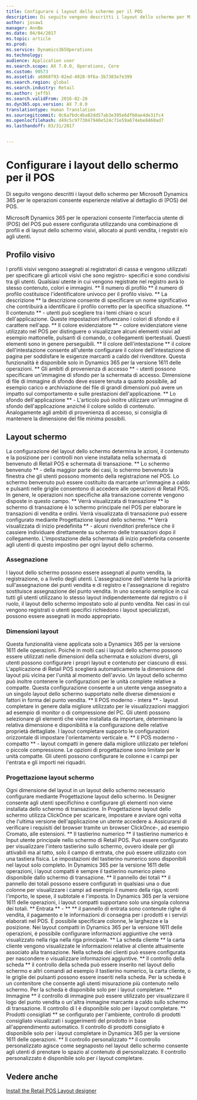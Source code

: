 ```yaml
---
title: Configurare i layout dello schermo per il POS
description: Di seguito vengono descritti i layout dello schermo per Microsoft Dynamics 365 per le operazioni consente esperienze relative al dettaglio di (POS) del POS.
author: josaw1
manager: AnnBe
ms.date: 04/04/2017
ms.topic: article
ms.prod: 
ms.service: Dynamics365Operations
ms.technology: 
audience: Application user
ms.search.scope: AX 7.0.0, Operations, Core
ms.custom: 90573
ms.assetid: a6868f93-02ed-4928-9f6a-3b7383e7e399
ms.search.region: global
ms.search.industry: Retail
ms.author: jeffbl
ms.search.validFrom: 2016-02-28
ms.dyn365.ops.version: AX 7.0.0
translationtype: Human Translation
ms.sourcegitcommit: 0c6a7bdc4ba82dd57ab3e395e6dfb0ae4de31fc4
ms.openlocfilehash: d49c5c9773047940e524c71e59a674ebe8460ad7
ms.lasthandoff: 03/31/2017


---
```


# <a name="configure-screen-layouts-for-pos"></a>Configurare i layout dello schermo per il POS

Di seguito vengono descritti i layout dello schermo per Microsoft Dynamics 365 per le operazioni consente esperienze relative al dettaglio di (POS) del POS.

Microsoft Dynamics 365 per le operazioni consente l'interfaccia utente di (POS) del POS può essere configurata utilizzando una combinazione di profili e di layout dello schermo visivi, allocato ai punti vendita, i registri e/o agli utenti.

## <a name="visual-profile"></a>Profilo visivo
I profili visivi vengono assegnati ai registratori di cassa e vengono utilizzati per specificare gli articoli visivi che sono registro- specifici e sono condivisi tra gli utenti. Qualsiasi utente in cui vengono registrate nel registro avrà lo stesso contenuto, colori e immagini. ** Il numero di profilo ** il numero di profilo costituisce l'identificatore univoco per il profilo visivo. ** La descrizione ** la descrizione consente di specificare un nome significativo che contribuirà a identificare il profilo corretto per la specifica situazione. ** Il contenuto ** - utenti può scegliere tra i temi chiaro o scuri dell'applicazione. Queste impostazioni influenzano i colori di sfondo e il carattere nell'app. ** Il colore evidenziatore ** - colore evidenziatore viene utilizzato nel POS per distinguere o visualizzare alcuni elementi visivi ad esempio mattonelle, pulsanti di comando, o collegamenti ipertestuali. Questi elementi sono in genere perseguibili. ** Il colore dell'intestazione ** il colore dell'intestazione consente all'utente configurare il colore dell'intestazione di pagina per soddisfare le esigenze marcanti a caldo del rivenditore. Questa funzionalità è disponibile solo in Dynamics 365 per la versione 1611 delle operazioni. ** Gli ambiti di provenienza di accesso ** - utenti possono specificare un'immagine di sfondo per la schermata di accesso. Dimensione di file di immagine di sfondo deve essere tenuta a quanto possibile, ad esempio carico e archiviazione dei file di grandi dimensioni può avere un impatto sul comportamento e sulle prestazioni dell'applicazione. ** Lo sfondo dell'applicazione ** - L'articolo può inoltre utilizzare un'immagine di sfondo dell'applicazione anziché il colore solido di contenuto. Analogamente agli ambiti di provenienza di accesso, si consiglia di mantenere la dimensione del file minima possibili.

## <a name="screen-layouts"></a>Layout schermo
La configurazione del layout dello schermo determina le azioni, il contenuto e la posizione per i controlli non viene installata nella schermata di benvenuto di Retail POS e schermata di transazione. ** Lo schermo benvenuto ** - della maggior parte dei casi, lo schermo benvenuto la finestra che gli utenti possono momento della registrazione nel POS. Lo schermo benvenuto può essere costituito da marcante un'immagine a caldo e pulsanti nelle griglie consentono di accedere alle operazioni di Retail POS. In genere, le operazioni non specifiche alla transazione corrente vengono disposte in questo campo. ** Verrà visualizzata di transazione ** lo schermo di transazione è lo schermo principale nel POS per elaborare le transazioni di vendita e ordini. Verrà visualizzata di transazione può essere configurato mediante Progettazione layout dello schermo. ** Verrà visualizzata di inizio predefinita ** - alcuni rivenditori preferisce che il cassiere individuare direttamente su schermo delle transazioni dopo il collegamento. L'impostazione della schermata di inizio predefinita consente agli utenti di questo impostino per ogni layout dello schermo.

### <a name="assignment"></a>Assegnazione

I layout dello schermo possono essere assegnati al punto vendita, la registrazione, o a livello degli utenti. L'assegnazione dell'utente ha la priorità sull'assegnazione dei punti vendita e di registro e l'assegnazione di registro sostituisce assegnazione del punto vendita. In uno scenario semplice in cui tutti gli utenti utilizzano lo stesso layout indipendentemente dal registro o il ruolo, il layout dello schermo impostato solo al punto vendita. Nei casi in cui vengono registrati o utenti specifici richiedono i layout specializzati, possono essere assegnati in modo appropriato.

### <a name="layout-sizes"></a>Dimensioni layout

Questa funzionalità viene applicata solo a Dynamics 365 per la versione 1611 delle operazioni. Poiché in molti casi i layout dello schermo possono essere utilizzati nelle dimensioni della schermata e soluzioni diversi, gli utenti possono configurare i propri layout e contenuto per ciascuno di essi. L'applicazione di Retail POS sceglierà automaticamente la dimensione del layout più vicina per l'unità al momento dell'avvio. Un layout dello schermo può inoltre contenere le configurazioni per le unità complete relative a compatte. Questa configurazione consente a un utente venga assegnato a un singolo layout dello schermo supportato nelle diverse dimensioni e fattori in forma del punto vendita. ** Il POS moderno - intera ** - layout completare in genere dalla migliore utilizzato per le visualizzazioni maggiori ad esempio di monitor o di compressione del PC. Gli utenti possono selezionare gli elementi che viene installata da importare, determinano la relativa dimensione e disponibilità e la configurazione delle relative proprietà dettagliate. I layout completare supporto le configurazioni orizzontale di impostare l'orientamento verticale e. ** Il POS moderno - compatto ** - layout compatti in genere dalla migliore utilizzato per telefoni o piccole compressione. Le opzioni di progettazione sono limitate per le unità compatte. Gli utenti possono configurare le colonne e i campi per l'entrata e gli importi nei riquadri.

### <a name="screen-layout-designer"></a>Progettazione layout schermo

Ogni dimensione del layout in un layout dello schermo necessario configurare mediante Progettazione layout dello schermo. In Designer consente agli utenti specifichino e configurare gli elementi non viene installata dello schermo di transazione. In Progettazione layout dello schermo utilizza ClickOnce per scaricare, impostare e avviare ogni volta che l'ultima versione dell'applicazione un utente accedere a. Assicurarsi di verificare i requisiti del browser tramite un browser ClickOnce-, ad esempio Cromato, alle estensioni. ** Il tastierino numerico ** il tastierino numerico è Input utente principale nello schermo di Retail POS. Può essere configurato per visualizzare l'intero tastierino sullo schermo, ovvero ideale per gli attivabili ma al tatto, solo il campo di entrata, che può essere utilizzato con una tastiera fisica. Le impostazioni del tastierino numerico sono disponibili nel layout solo completo. In Dynamics 365 per la versione 1611 delle operazioni, i layout compatti è sempre il tastierino numerico pieno disponibile dallo schermo di transazione. ** Il pannello dei totali ** il pannello dei totali possono essere configurati in qualsiasi una o due colonne per visualizzare i campi ad esempio il numero della riga, sconti l'importo, le spese, il subtotale e l'imposta. In Dynamics 365 per la versione 1611 delle operazioni, i layout compatti supportano solo una singola colonna dei totali. ** Entrata ** - ** ** il pannello di entrata sono contenute righe di vendita, il pagamento e le informazioni di consegna per i prodotti e i servizi elaborati nel POS. È possibile specificare colonne, le larghezze e la posizione. Nei layout compatti in Dynamics 365 per la versione 1611 delle operazioni, è possibile configurare informazioni aggiuntive che verrà visualizzato nella riga nella riga principale. ** La scheda cliente ** la carta cliente vengono visualizzate le informazioni relative al cliente attualmente associato alla transazione. Nella scheda dei clienti può essere configurata per nascondere o visualizzare informazioni aggiuntive. ** Il controllo della scheda ** il controllo della scheda può essere inserito nel layout dello schermo e altri comandi ad esempio il tastierino numerico, la carta cliente, o le griglie dei pulsanti possono essere inseriti nella scheda. Per la scheda è un contenitore che consente agli utenti misurazione più contenuto nello schermo. Per la scheda è disponibile solo per i layout completare. ** Immagine ** il controllo di immagine può essere utilizzato per visualizzare il logo del punto vendita o un'altra immagine marcante a caldo sullo schermo di transazione. Il controllo di l è disponibile solo per i layout completare. ** Prodotti consigliati ** se configurato per l'ambiente, controllo di prodotti consigliato visualizzati i suggerimenti del prodotto in base all'apprendimento automatico. Il controllo di prodotti consigliato è disponibile solo per i layout completare in Dynamics 365 per la versione 1611 delle operazioni. ** Il controllo personalizzato ** il controllo personalizzato agisce come segnaposto nel layout dello schermo consente agli utenti di prenotare lo spazio al contenuto di personalizzato. Il controllo personalizzato è disponibile solo per i layout completare.

<a name="see-also"></a>Vedere anche
--------

[Install the Retail POS Layout designer](install-pos-layout-designer.md)


